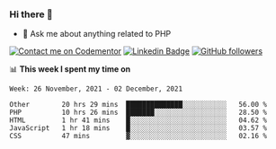 ### Hi there 👋

<!--
**mustafaculban/mustafaculban** is a ✨ _special_ ✨ repository because its `README.md` (this file) appears on your GitHub profile.

Here are some ideas to get you started:

- 🌱 I’m currently learning ...
- 👯 I’m looking to collaborate on ...
- 🤔 I’m looking for help with ...
- 📫 How to reach me: ...
- 😄 Pronouns: ...
- ⚡ Fun fact: ...

-->
- 💬 Ask me about anything related to PHP

[![Contact me on Codementor](https://www.codementor.io/m-badges/karamusluk/book-session.svg)](https://www.codementor.io/@karamusluk?refer=badge)
[![Linkedin Badge](https://img.shields.io/badge/-Mustafa%20Culban-blue?style=social&logo=Linkedin&logoColor=blue&link=https://www.linkedin.com/in/mustafaculban/)](https://www.linkedin.com/in/mustafaculban/) 
[![GitHub followers](https://img.shields.io/github/followers/karamusluk?label=Follow&style=social)](https://github.com/karamusluk/?tab=follow)


📊 **This week I spent my time on**
<!--START_SECTION:waka-->
```text
Week: 26 November, 2021 - 02 December, 2021

Other        20 hrs 29 mins  ██████████████░░░░░░░░░░░   56.00 % 
PHP          10 hrs 26 mins  ███████░░░░░░░░░░░░░░░░░░   28.50 % 
HTML         1 hr 41 mins    █░░░░░░░░░░░░░░░░░░░░░░░░   04.62 % 
JavaScript   1 hr 18 mins    █░░░░░░░░░░░░░░░░░░░░░░░░   03.57 % 
CSS          47 mins         ▓░░░░░░░░░░░░░░░░░░░░░░░░   02.16 % 
```
<!--END_SECTION:waka-->

